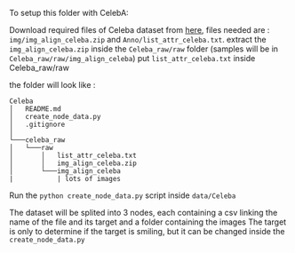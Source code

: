 To setup this folder with CelebA:

Download required files of Celeba dataset from [here](https://drive.google.com/drive/folders/0B7EVK8r0v71pWEZsZE9oNnFzTm8?resourcekey=0-5BR16BdXnb8hVj6CNHKzLg), files needed are : `img/img_align_celeba.zip` and `Anno/list_attr_celeba.txt`. 
extract the `img_align_celeba.zip` inside the `Celeba_raw/raw` folder (samples will be in `Celeba_raw/raw/img_align_celeba`)
put `list_attr_celeba.txt` inside Celeba_raw/raw

the folder will look like :
```
Celeba
│   README.md
│   create_node_data.py    
│   .gitignore
│
└───celeba_raw
│   └───raw
│       │   list_attr_celeba.txt
│       │   img_align_celeba.zip
│       └───img_align_celeba
|           | lots of images 
```

Run the `python create_node_data.py` script inside `data/Celeba`

The dataset will be splited into 3 nodes, each containing a csv linking the name of the file and its target and a folder containing the images
The target is only to determine if the target is smiling, but it can be changed inside the `create_node_data.py`